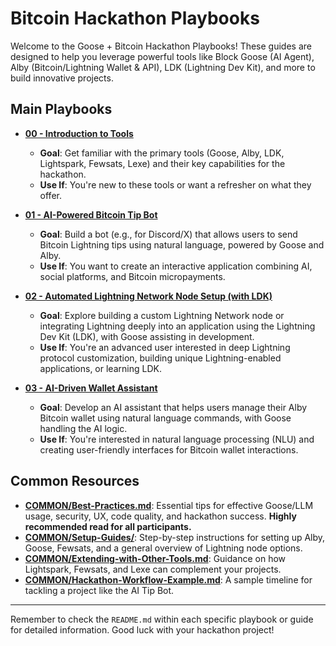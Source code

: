 # Bitcoin Hackathon Playbooks

Welcome to the Goose + Bitcoin Hackathon Playbooks! These guides are designed to help you leverage powerful tools like Block Goose (AI Agent), Alby (Bitcoin/Lightning Wallet & API), LDK (Lightning Dev Kit), and more to build innovative projects.

## Main Playbooks

*   **[00 - Introduction to Tools](./00-Introduction-to-Tools/README.md)**
    *   **Goal**: Get familiar with the primary tools (Goose, Alby, LDK, Lightspark, Fewsats, Lexe) and their key capabilities for the hackathon.
    *   **Use If**: You're new to these tools or want a refresher on what they offer.

*   **[01 - AI-Powered Bitcoin Tip Bot](./01-AI-Powered-Bitcoin-Tip-Bot/README.md)**
    *   **Goal**: Build a bot (e.g., for Discord/X) that allows users to send Bitcoin Lightning tips using natural language, powered by Goose and Alby.
    *   **Use If**: You want to create an interactive application combining AI, social platforms, and Bitcoin micropayments.

*   **[02 - Automated Lightning Network Node Setup (with LDK)](./02-Automated-Lightning-Node-Setup/README.md)**
    *   **Goal**: Explore building a custom Lightning Network node or integrating Lightning deeply into an application using the Lightning Dev Kit (LDK), with Goose assisting in development.
    *   **Use If**: You're an advanced user interested in deep Lightning protocol customization, building unique Lightning-enabled applications, or learning LDK.

*   **[03 - AI-Driven Wallet Assistant](./03-AI-Driven-Wallet-Assistant/README.md)**
    *   **Goal**: Develop an AI assistant that helps users manage their Alby Bitcoin wallet using natural language commands, with Goose handling the AI logic.
    *   **Use If**: You're interested in natural language processing (NLU) and creating user-friendly interfaces for Bitcoin wallet interactions.

## Common Resources

*   **[COMMON/Best-Practices.md](./COMMON/Best-Practices.md)**: Essential tips for effective Goose/LLM usage, security, UX, code quality, and hackathon success. **Highly recommended read for all participants.**
*   **[COMMON/Setup-Guides/](./COMMON/Setup-Guides/)**: Step-by-step instructions for setting up Alby, Goose, Fewsats, and a general overview of Lightning node options.
*   **[COMMON/Extending-with-Other-Tools.md](./COMMON/Extending-with-Other-Tools.md)**: Guidance on how Lightspark, Fewsats, and Lexe can complement your projects.
*   **[COMMON/Hackathon-Workflow-Example.md](./COMMON/Hackathon-Workflow-Example.md)**: A sample timeline for tackling a project like the AI Tip Bot.

---

Remember to check the `README.md` within each specific playbook or guide for detailed information. Good luck with your hackathon project!
